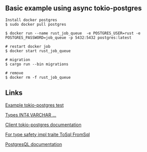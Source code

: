 ## Basic example using async tokio-postgres

```shell
Install docker postgres
$ sudo docker pull postgres

$ docker run --name rust_job_queue  -e POSTGRES_USER=rust -e POSTGRES_PASSWORD=job_queue -p 5432:5432 postgres:latest
```

```shell
# restart docker job
$ docker start rust_job_queue

# migration
$ cargo run --bin migrations

# remove
$ docker rm -f rust_job_queue
```

## Links
[Example tokio-postgres test](https://github.com/sfackler/rust-postgres/tree/master/tokio-postgres/tests/test)

[Types INT4,VARCHAR ...](https://github.com/sfackler/rust-postgres/blob/d45461614aca87022c17a2cc26b22325bf161fa5/postgres-types/src/lib.rs#L375)

[Client tokio-postgres documentation](https://docs.rs/postgres/0.19.0/postgres/struct.Client.html#method.query_one)

[For type safety impl traite ToSql FromSql](https://github.com/sfackler/rust-postgres/blob/fc10985f9fdf0903893109bc951fb5891539bf97/postgres-protocol/src/types/mod.rs#L97)

[PostgresQL documentation](https://www.postgresql.org/docs/9.0/sql-listen.html)
